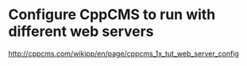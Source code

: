 # Configure CppCMS to run with different web servers

http://cppcms.com/wikipp/en/page/cppcms_1x_tut_web_server_config